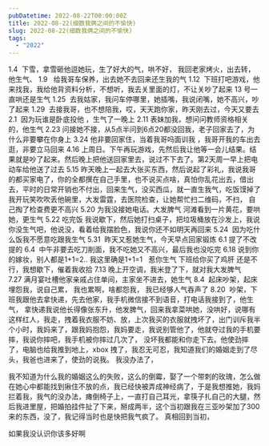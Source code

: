 ```yaml
---
pubDatetime: 2022-08-22T00:00:00Z
title: 2022-08-22(细数我俩之间的不愉快)
slug: 2022-08-22(细数我俩之间的不愉快)
tags:
  - "2022"
---
```


1.4  下雪，拿雪砸他逗她玩，生了好大的气，哄不好， 我回老家烤火，出去转，他生气、
1.9   给我哥车保养，出去她不去回来还生我的气
1.12  下班打吧游戏，他来找我，我给他背资料分析，不想听，我去关里面的灯，不让关吵了起来 13 号一直哄还是生气
1.25  去我姑家，我问车停哪里，她插嘴，我说闭嘴，她不高兴，吵了起来
1.29  去接我哥，也不想陪我，哎，天天跑你家，昨天刚去过，今天又要去
2.1  因为玩谁是卧底投他 ，生气了一晚上
2.11 表妹加我，想问问教师资格相关的，他生气
2.23 问接她不接，从5点半问到6点20都没回我，老子回家去了，为什么非要攀在你身上
3.24 他非要回家住，当着我哥吗面训我 ，我哥开我的车出去逛，非要立马回来
4.16 上周日。下午再玩游戏，先然后我让他等一会儿结果。结果就是吵了起来。然后晚上把他送回家里去，说过不下去了。第2天周一早上把电动车给他送了过去
5.15 昨天晚上一起去大张买东西，然后说起了彩礼，我说我哥的都买家电了，你的全都撰在自己手里，也不说买点啥，真怕你乱花出去，借出去，平时的日常开销也不付出，回来生气，没买西瓜，就一直生我气，吃饭馍掉了我开玩笑吹吹丢他碗里，大发雷霆，去医院检查，让她帮忙扫二维码，不扫， 自己掏了检查费更不高兴
5.20 为我没接她电话。大发脾气 河滩看到一片黄花，要哄她，更生气
5.22 吃完饭 我说歇下，然后她打扫桌子，把垃圾桶放在沙发上，我说你没生气吧，他说没，看着给我摆脸色，我说你还不如明天再回来
5.24  因为吃什么饭我不愿意吃跟我生气
5.31  昨天又惹她生气，今天早点回家锻炼
6.1 提了不改提的
6.4  中午非要去吃刀削面，我不吃她又不高兴，最后我也没吃完
6.18 说到你的嫁妆，别人都是1+1=2.. 我这里确是1+1=1   惹你生气 下班给你买了鸡肝 还是不行，我想歇下，催着我收拾
7.13 晚上开空调，我米登了下，就对我大发脾气
7.27 满月宴吐槽他家亲戚占住单间，主家坐不进去，她生气
8.4  起床吵架，起床埋怨我，说自己累， 我也累啊，啥都怨我， 我已经够人气吞声了
8.20  吵架，下班我跟他去拿快递，先去他家，我手机微信接不到语音，打电话我接到了，他生气， 拿快递我说他长得像张东升，他发脾气，回来我拿菜哄她，没哄好，说哪有这样红人，我走，拽着我衣服不妨、放，上次我买的衣服就拽坏了，出门训斥我半个小时，我妈来了，跟我妈抱怨，我妈要走，我说别管他了，他就夺过我的手机要摔，我说你摔吧，我手机被你摔过几次了， 没坏我都能和你走下去。他使劲摔了，电脑也给我推到地上，xbox 拽了，我忍无可忍，我知道我们的婚姻走到了尽头，我爸也进来了，使劲的说我。 我没办法了，

我不知道为什么我的婚姻这么的失败，这么的倒霉，娶了一个带刺的玫瑰，怎么做在她心中都能找到揪住不放的点，我已经快被弄成神经病了，于是我想推她，我妈拦着我，我气的没办法，瘫倒椅子上，一直打自己耳光，拿筷子扎自己的大腿，然后我进里屋，把婚拍挂件扯了下来，掰成两半，这个当初跟我在三亚吵架加了300来的东西，没了，我记得当时也是快把我气疯了。 真相回到当初，

如果我没认识你该多好啊
